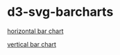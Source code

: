# d3-svg-barcharts

[horizontal bar chart](https://rawgit.com/perossing/d3-data-visualizations/master/d3-svg-barcharts/horizontal_barchart/index.html)


[vertical bar chart](https://rawgit.com/perossing/d3-data-visualizations/master/d3-svg-barcharts/vertical_barchart/index.html)
